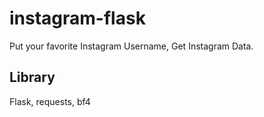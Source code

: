 # instagram-flask
Put your favorite Instagram Username, Get Instagram Data.

## Library
Flask, requests, bf4
